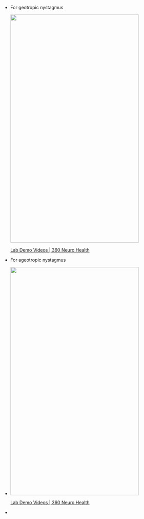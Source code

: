 - For geotropic nystagmus <p><a href="https://www.360neurohealth.com/courses/certificate-of-competency-in-vestibular-rehabilitation-course-ccvr/lectures/36795242?wvideo=w37jegozo4"><img src="https://embed-ssl.wistia.com/deliveries/43d3a88728b9b1f49cedc08b281e04fa394d31cc.jpg?image_crop_resized=800x1422.2222222222222&amp;image_play_button_size=2x&amp;image_play_button=1&amp;image_play_button_color=1A9DCEe0" width="400" height="711.1111111111111" style="width: 400px; height: 711.111px;"></a></p><p><a href="https://www.360neurohealth.com/courses/certificate-of-competency-in-vestibular-rehabilitation-course-ccvr/lectures/36795242?wvideo=w37jegozo4">Lab Demo Videos | 360 Neuro Health</a></p>
- For ageotropic nystagmus
-
  <p><a href="https://www.360neurohealth.com/courses/certificate-of-competency-in-vestibular-rehabilitation-course-ccvr/lectures/36795242?wvideo=yqv5crx1id"><img src="https://embed-ssl.wistia.com/deliveries/bb7f2981406da99403c07f4c02a14ba7deb7fdc6.jpg?image_crop_resized=800x1422.2222222222222&amp;image_play_button_size=2x&amp;image_play_button=1&amp;image_play_button_color=1A9DCEe0" width="400" height="711.1111111111111" style="width: 400px; height: 711.111px;"></a></p><p><a href="https://www.360neurohealth.com/courses/certificate-of-competency-in-vestibular-rehabilitation-course-ccvr/lectures/36795242?wvideo=yqv5crx1id">Lab Demo Videos | 360 Neuro Health</a></p>
-